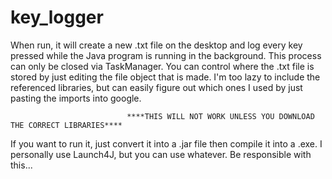# key_logger
When run, it will create a new .txt file on the desktop and log every key pressed while the Java program is running in the background. 
This process can only be closed via TaskManager. You can control where the .txt file is stored by just editing the file object that is made.
I'm too lazy to include the referenced libraries, but can easily figure out which ones I used by just pasting the imports into google.

                              ****THIS WILL NOT WORK UNLESS YOU DOWNLOAD THE CORRECT LIBRARIES****

If you want to run it, just convert it into a .jar file then compile it into a .exe. I personally use Launch4J, but you can use whatever. 
Be responsible with this...
